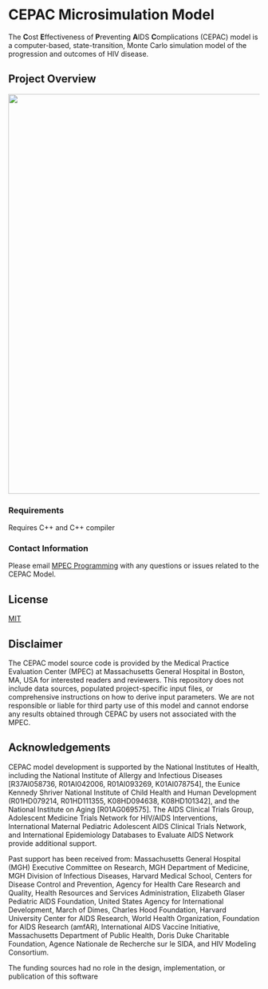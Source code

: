 # CEPAC Microsimulation Model

The **C**ost **E**ffectiveness of **P**reventing **A**IDS **C**omplications (CEPAC) model is a computer-based, state-transition, Monte Carlo simulation model of the progression and outcomes of HIV disease.

## Project Overview
<img src="images/Flowchart.png" width="800">

### Requirements

Requires C++ and C++ compiler

### Contact Information
Please email [MPEC Programming](mpecprogramming@partnershealthcare.onmicrosoft.com) with any questions or issues related to the CEPAC Model. 

## License
[MIT](https://choosealicense.com/licenses/mit/)


## Disclaimer

The CEPAC model source code is provided by the Medical Practice Evaluation Center (MPEC) at Massachusetts General Hospital in Boston, MA, USA for interested readers and reviewers. This repository does not include data sources, populated project-specific input files, or comprehensive instructions on how to derive input parameters. We are not responsible or liable for third party use of this model and cannot endorse any results obtained through CEPAC by users not associated with the MPEC.

## Acknowledgements

CEPAC model development is supported by the National Institutes of Health, including the National Institute of Allergy and Infectious Diseases [R37AI058736, R01AI042006, R01AI093269, K01AI078754], the Eunice Kennedy Shriver National Institute of Child Health and Human Development (R01HD079214, R01HD111355, K08HD094638, K08HD101342], and the National Institute on Aging [R01AG069575]. The AIDS Clinical Trials Group, Adolescent Medicine Trials Network for HIV/AIDS Interventions, International Maternal Pediatric Adolescent AIDS Clinical Trials Network, and International Epidemiology Databases to Evaluate AIDS Network provide additional support.

 

Past support has been received from: Massachusetts General Hospital (MGH) Executive Committee on Research, MGH Department of Medicine, MGH Division of Infectious Diseases, Harvard Medical School, Centers for Disease Control and Prevention, Agency for Health Care Research and Quality, Health Resources and Services Administration, Elizabeth Glaser Pediatric AIDS Foundation, United States Agency for International Development, March of Dimes, Charles Hood Foundation, Harvard University Center for AIDS Research, World Health Organization, Foundation for AIDS Research (amfAR), International AIDS Vaccine Initiative, Massachusetts Department of Public Health, Doris Duke Charitable Foundation, Agence Nationale de Recherche sur le SIDA, and HIV Modeling Consortium.

 

The funding sources had no role in the design, implementation, or publication of this software

